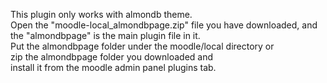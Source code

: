 This plugin only works with almondb theme. <br> Open the "moodle-local_almondbpage.zip" file you have downloaded, and the "almondbpage" is the main plugin file in it. <br> Put the almondbpage folder under the moodle/local directory or <br> zip the almondbpage folder you downloaded and <br> install it from the moodle admin panel plugins tab.
